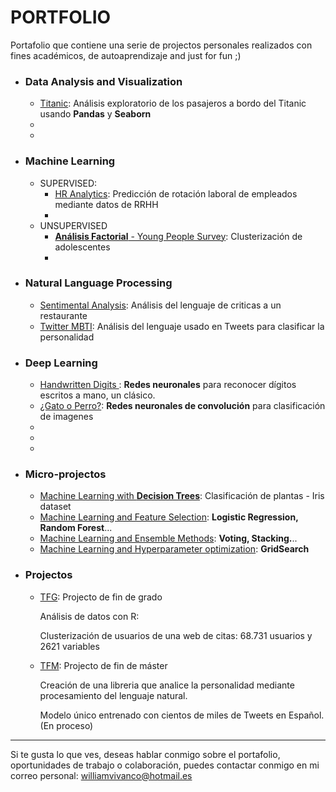 # PORTFOLIO

Portafolio que contiene una serie de projectos personales realizados con fines académicos, de autoaprendizaje and just for fun ;) 

- ### Data Analysis and Visualization

  - [Titanic](https://nbviewer.jupyter.org/github/Aibloy/Portafolio/blob/master/Titanic.ipynb): Análisis exploratorio de los pasajeros a bordo del Titanic usando **Pandas** y **Seaborn**
  - [](Link)
  - [](Link)

- ### Machine Learning

  - SUPERVISED: 
    - [HR Analytics](Link): Predicción de rotación laboral de empleados mediante datos de RRHH
    - [](Link)
  - UNSUPERVISED
    - [**Análisis Factorial** - Young People Survey](Link):  Clusterización  de adolescentes 
    - [](Link)

- ### Natural Language Processing

  - [Sentimental Analysis](Link): Análisis del lenguaje de criticas a un restaurante
  - [Twitter MBTI](Link): Análisis del lenguaje usado en Tweets para clasificar la personalidad 

- ### Deep Learning

  - [Handwritten Digits ](Link): **Redes neuronales**  para reconocer dígitos escritos a mano, un clásico.
  - [¿Gato o Perro?](https://nbviewer.jupyter.org/github/Aibloy/Portafolio/blob/master/Gato%20o%20Perro.ipynb): **Redes neuronales de convolución** para clasificación de imagenes
  - [](Link)
  - [](Link)
  - [](Link)

- ### Micro-projectos

  - [Machine Learning with **Decision Trees**](https://nbviewer.jupyter.org/github/Aibloy/Portafolio/blob/master/Iris.ipynb): Clasificación de plantas - Iris dataset
  - [Machine Learning and Feature Selection](Link): **Logistic Regression, Random Forest**...
  - [Machine Learning and Ensemble Methods](Link): **Voting, Stacking.**..
  - [Machine Learning and Hyperparameter optimization](Link): **GridSearch**

- ### Projectos

  - [TFG](https://github.com/Aibloy/Portafolio/blob/master/TFG%20-%20An%C3%A1lisis%20de%20datos%20con%20R.pdf): Projecto de fin de grado

    Análisis de datos con R: 

    Clusterización de usuarios de una web de citas:  68.731 usuarios y 2621 variables 

    

  - [TFM](Link): Projecto de fin de máster

    Creación de una libreria que analice la personalidad mediante procesamiento del lenguaje natural. 

    Modelo único entrenado con cientos de miles de Tweets en Español.    (En proceso)

    

--------------------------------------------------------

Si te gusta lo que ves, deseas hablar conmigo sobre el portafolio, oportunidades de trabajo o colaboración, puedes contactar conmigo en mi correo personal: [williamvivanco@hotmail.es](mailto:williamvivanco@hotmail.es)

